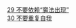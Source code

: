[29 不要依赖“魔法出现”](./97ThingsEveryProgrammerShouldKnow/29-DontRelyOnMagicHappenHere.md)  
[30 不要重复自我](./97ThingsEveryProgrammerShouldKnow/30-DontRepeatYourself.md)